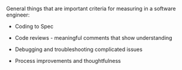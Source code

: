 General things that are important criteria for measuring in a software engineer:

- Coding to Spec

- Code reviews - meaningful comments that show understanding

- Debugging and troubleshooting complicated issues

- Process improvements and thoughtfulness

